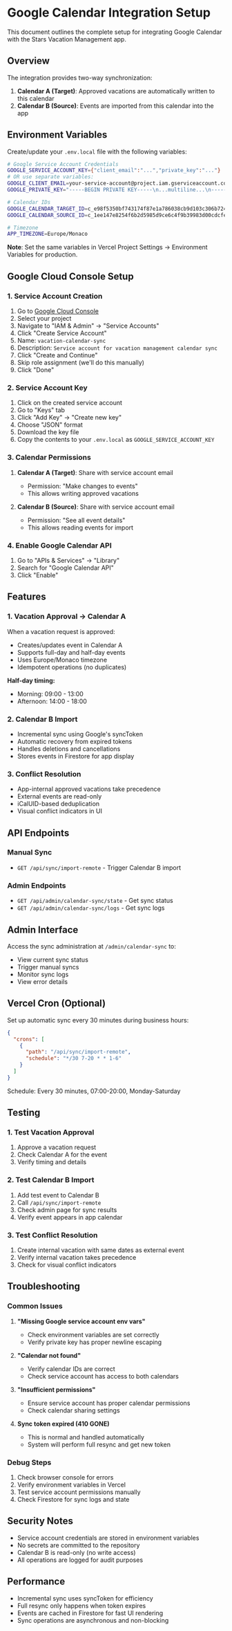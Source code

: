 # Google Calendar Integration Setup

This document outlines the complete setup for integrating Google Calendar with the Stars Vacation Management app.

## Overview

The integration provides two-way synchronization:
1. **Calendar A (Target)**: Approved vacations are automatically written to this calendar
2. **Calendar B (Source)**: Events are imported from this calendar into the app

## Environment Variables

Create/update your `.env.local` file with the following variables:

```bash
# Google Service Account Credentials
GOOGLE_SERVICE_ACCOUNT_KEY={"client_email":"...","private_key":"..."}
# OR use separate variables:
GOOGLE_CLIENT_EMAIL=your-service-account@project.iam.gserviceaccount.com
GOOGLE_PRIVATE_KEY="-----BEGIN PRIVATE KEY-----\n...multiline...\n-----END PRIVATE KEY-----\n"

# Calendar IDs
GOOGLE_CALENDAR_TARGET_ID=c_e98f5350bf743174f87e1a786038cb9d103c306b7246c6200684f81c37a6a764@group.calendar.google.com
GOOGLE_CALENDAR_SOURCE_ID=c_1ee147e8254f6b2d5985d9ce6c4f9b39983d00cdcfe3c3732fa3aa33a1e30e0e@group.calendar.google.com

# Timezone
APP_TIMEZONE=Europe/Monaco
```

**Note**: Set the same variables in Vercel Project Settings → Environment Variables for production.

## Google Cloud Console Setup

### 1. Service Account Creation
1. Go to [Google Cloud Console](https://console.cloud.google.com/)
2. Select your project
3. Navigate to "IAM & Admin" → "Service Accounts"
4. Click "Create Service Account"
5. Name: `vacation-calendar-sync`
6. Description: `Service account for vacation management calendar sync`
7. Click "Create and Continue"
8. Skip role assignment (we'll do this manually)
9. Click "Done"

### 2. Service Account Key
1. Click on the created service account
2. Go to "Keys" tab
3. Click "Add Key" → "Create new key"
4. Choose "JSON" format
5. Download the key file
6. Copy the contents to your `.env.local` as `GOOGLE_SERVICE_ACCOUNT_KEY`

### 3. Calendar Permissions
1. **Calendar A (Target)**: Share with service account email
   - Permission: "Make changes to events"
   - This allows writing approved vacations

2. **Calendar B (Source)**: Share with service account email
   - Permission: "See all event details"
   - This allows reading events for import

### 4. Enable Google Calendar API
1. Go to "APIs & Services" → "Library"
2. Search for "Google Calendar API"
3. Click "Enable"

## Features

### 1. Vacation Approval → Calendar A
When a vacation request is approved:
- Creates/updates event in Calendar A
- Supports full-day and half-day events
- Uses Europe/Monaco timezone
- Idempotent operations (no duplicates)

**Half-day timing:**
- Morning: 09:00 - 13:00
- Afternoon: 14:00 - 18:00

### 2. Calendar B Import
- Incremental sync using Google's syncToken
- Automatic recovery from expired tokens
- Handles deletions and cancellations
- Stores events in Firestore for app display

### 3. Conflict Resolution
- App-internal approved vacations take precedence
- External events are read-only
- iCalUID-based deduplication
- Visual conflict indicators in UI

## API Endpoints

### Manual Sync
- `GET /api/sync/import-remote` - Trigger Calendar B import

### Admin Endpoints
- `GET /api/admin/calendar-sync/state` - Get sync status
- `GET /api/admin/calendar-sync/logs` - Get sync logs

## Admin Interface

Access the sync administration at `/admin/calendar-sync` to:
- View current sync status
- Trigger manual syncs
- Monitor sync logs
- View error details

## Vercel Cron (Optional)

Set up automatic sync every 30 minutes during business hours:

```json
{
  "crons": [
    {
      "path": "/api/sync/import-remote",
      "schedule": "*/30 7-20 * * 1-6"
    }
  ]
}
```

Schedule: Every 30 minutes, 07:00-20:00, Monday-Saturday

## Testing

### 1. Test Vacation Approval
1. Approve a vacation request
2. Check Calendar A for the event
3. Verify timing and details

### 2. Test Calendar B Import
1. Add test event to Calendar B
2. Call `/api/sync/import-remote`
3. Check admin page for sync results
4. Verify event appears in app calendar

### 3. Test Conflict Resolution
1. Create internal vacation with same dates as external event
2. Verify internal vacation takes precedence
3. Check for visual conflict indicators

## Troubleshooting

### Common Issues

1. **"Missing Google service account env vars"**
   - Check environment variables are set correctly
   - Verify private key has proper newline escaping

2. **"Calendar not found"**
   - Verify calendar IDs are correct
   - Check service account has access to both calendars

3. **"Insufficient permissions"**
   - Ensure service account has proper calendar permissions
   - Check calendar sharing settings

4. **Sync token expired (410 GONE)**
   - This is normal and handled automatically
   - System will perform full resync and get new token

### Debug Steps

1. Check browser console for errors
2. Verify environment variables in Vercel
3. Test service account permissions manually
4. Check Firestore for sync logs and state

## Security Notes

- Service account credentials are stored in environment variables
- No secrets are committed to the repository
- Calendar B is read-only (no write access)
- All operations are logged for audit purposes

## Performance

- Incremental sync uses syncToken for efficiency
- Full resync only happens when token expires
- Events are cached in Firestore for fast UI rendering
- Sync operations are asynchronous and non-blocking
